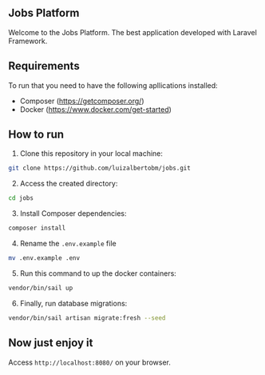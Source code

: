 ## Jobs Platform
Welcome to the Jobs Platform. The best application developed with Laravel Framework.

## Requirements
To run that you need to have the following apllications installed:
- Composer (https://getcomposer.org/)
- Docker (https://www.docker.com/get-started)
## How to run
1. Clone this repository in your local machine:
```bash
git clone https://github.com/luizalbertobm/jobs.git
```
2. Access the created directory:
```bash
cd jobs
```
3. Install Composer dependencies:
```bash
composer install
```
4. Rename the `.env.example` file
```bash
mv .env.example .env
```
5. Run this command to up the docker containers:
```bash
vendor/bin/sail up
```
6. Finally, run database migrations:
```bash
vendor/bin/sail artisan migrate:fresh --seed
```
## Now just enjoy it
Access `http://localhost:8080/` on your browser.
